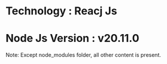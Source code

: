 # Technology : Reacj Js
# Node Js Version : v20.11.0
Note: Except node_modules folder, all other content is present.

